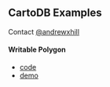 ## CartoDB Examples

Contact [@andrewxhill](http://twitter.com/andrewxhill)

#### Writable Polygon

 - [code](http://github.com/andrewxhill/cartodb-examples/blob/master/writable)
 - [demo](http://andrewxhill.github.io/cartodb-examples/writable/index.html)


